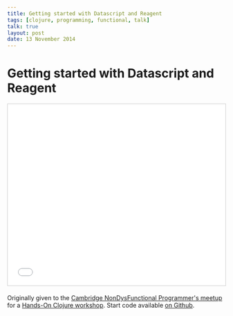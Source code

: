 ```yaml
---
title: Getting started with Datascript and Reagent
tags: [clojure, programming, functional, talk]
talk: true
layout: post
date: 13 November 2014
---
```


# Getting started with Datascript and Reagent

<iframe class="center" src="//www.slideshare.net/slideshow/embed_code/41535014" width="510" height="420" frameborder="0" marginwidth="0" marginheight="0" scrolling="no" style="border:1px solid #CCC; border-width:1px; margin-bottom:5px; max-width: 100%;" allowfullscreen> </iframe> 

Originally given to the [Cambridge NonDysFunctional Programmer's meetup](http://www.meetup.com/Cambridge-NonDysFunctional-Programmers/) for a [Hands-On Clojure workshop](http://www.meetup.com/Cambridge-NonDysFunctional-Programmers/events/206695032/). Start code available [on Github](https://github.com/bricef/datascript-workshop).